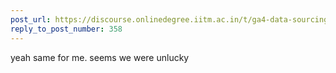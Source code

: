 ```yaml
---
post_url: https://discourse.onlinedegree.iitm.ac.in/t/ga4-data-sourcing-discussion-thread-tds-jan-2025/165959/364
reply_to_post_number: 358
---
```

yeah same for me. seems we were unlucky 